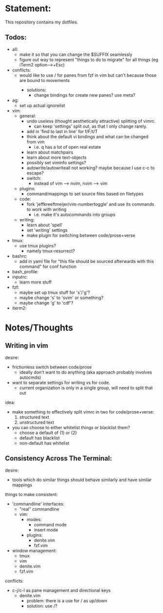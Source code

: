 # Statement:
This repository contains my dotfiles.

## Todos:
- all:
	- make it so that you can change the $SUFFIX seamlessly
	- figure out way to represent "things to do to migrate" for all things (eg iTerm2 option-->+Esc)
- conflicts:
	- would like to use <c-l>/<c-j> for panes from fzf in vim but can't because those are bound to movements
		- solutions:
			- change bindings for create new panes? use meta?
- ag:
	- set up actual ignorelist
- vim:
	- general:
		- undo useless (thought aesthetically attractive) splitting of vimrc.
			- can keep 'settings' split out, as that I only change rarely.
		- add in 'find to last in line' for f/F/t/T
		- think about the default vi bindings and what can be changed from vim
			- i.e. q has a lot of open real estate
		- learn about matchpairs
		- learn about more text-objects
		- possibly set viminfo settings?
		- autowrite/autowriteall not working? maybe because I use c-c to escape?
		- switch:
			- instead of vim --> nvim, nvim --> vim
	- plugins:
		- command/mappings to set source files based on filetypes
	- code:
		- fork 'jeffkreeftmeijer/vim-numbertoggle' and use its commands to work with writing
			- i.e. make it's autocommands into groups
	- writing:
		- learn about 'spell'
		- set 'writing' settings
		- make plugin for switching between code/prose+verse
- tmux:
	- use tmux plugins?
		- namely tmux-resurrect?
- bashrc:
	- add in yaml file for "this file should be sourced afterwards with this command" for conf function
- bash\_profile:
- inputrc:
	- learn more stuff
- fzf:
	- maybe set up tmux stuff for 's'/'g'?
	- maybe change 's' to 'svim' or something?
	- maybe change 'g' to 'cdf'?
- iterm2:

# Notes/Thoughts

## Writing in vim
desire:
- frictionless switch between code/prose
	- ideally don't want to do anything (aka approach probably involves autocmds)
- want to separate settings for writing vs for code.
	- current organization is only in a single group, will need to split that out

idea:
- make something to effectively split vimrc in two for code/prose+verse:
	1. structured text
	2. unstructured text
- you can choose to either whitelist things or blacklist them?
	- choose a default of (1) or (2)
	- default has blacklist
	- non-default has whitelist

## Consistency Across The Terminal:
desire:
- tools which do similar things should behave similarly and have similar mappings

things to make consistent:
- 'commandline' interfaces:
	- "real" commandline
	- vim:
		- modes:
			- command mode
			- insert mode
		- plugins:
			- denite.vim
			- fzf.vim
- window management:
	- tmux
	- vim
	- denite.vim
	- fzf.vim

conflicts:
- c-j/c-l as pane management and directional keys
	- denite.vim
		- problem: there is a use for <c-j>/<c-k> as up/down
		- solution: use <c-n>/<c-p>?
